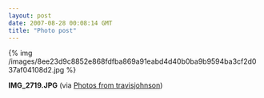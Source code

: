 ```yaml
---
layout: post
date: 2007-08-28 00:08:14 GMT
title: "Photo post"
---
```

{% img /images/8ee23d9c8852e868fdfba869a91eabd4d40b0ba9b9594ba3cf2d037af04108d2.jpg %}

<b>IMG_2719.JPG</b> (via <a href="http://www.flickr.com/photos/travisjohnson/1253116338/">Photos from travisjohnson</a>)